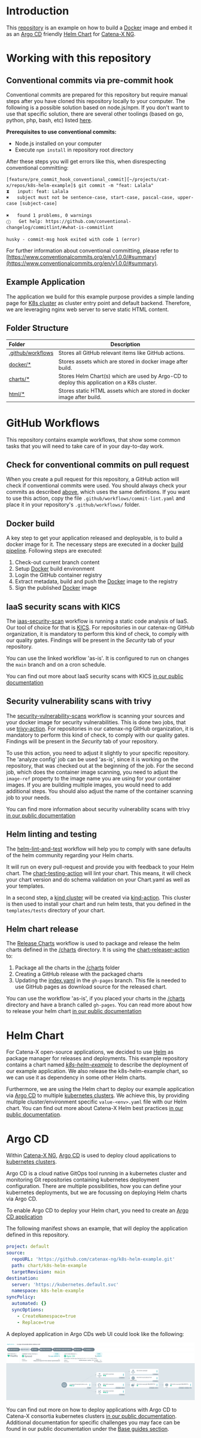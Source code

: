 # Introduction

This [repository](https://github.com/catenax-ng/k8s-example-argo-cd-project) is an example on how to build a 
[Docker](https://www.docker.com) image and embed it as an [Argo CD](https://argo-cd.readthedocs.io/en/stable/) friendly
[Helm Chart](http://helm.sh/) for [Catena-X NG](https://github.com/catenax-ng).

# Working with this repository

## Conventional commits via pre-commit hook

Conventional commits are prepared for this repository but require manual steps after you have cloned this repository 
locally to your computer. The following is a possible solution based on node.js/npm. If you don't want to use that specific solution, there are several other toolings (based on go, python, php, bash, etc) listed [here](https://www.conventionalcommits.org/en/about/#tooling-for-conventional-commits).  

**Prerequisites to use conventional commits:**

- Node.js installed on your computer
- Execute `npm install` in repository root directory

After these steps you will get errors like this, when disrespecting conventional committing:

````shell
[feature/pre_commit_hook_conventional_commit][~/projects/cat-x/repos/k8s-helm-example]$ git commit -m "feat: Lalala"
⧗   input: feat: Lalala
✖   subject must not be sentence-case, start-case, pascal-case, upper-case [subject-case]

✖   found 1 problems, 0 warnings
ⓘ   Get help: https://github.com/conventional-changelog/commitlint/#what-is-commitlint

husky - commit-msg hook exited with code 1 (error)
````

For further information about conventional committing, please refer to [https://www.conventionalcommits.org/en/v1.0.0/#summary](https://www.conventionalcommits.org/en/v1.0.0/#summary).

## Example Application

The application we build for this example purpose provides a simple landing page for [K8s cluster](http://kubernetes.io/) 
as cluster entry point and default backend. Therefore, we are leveraging nginx web server to serve static HTML content.

## Folder Structure

| Folder                                  | Description                                                                                 |
|:----------------------------------------|---------------------------------------------------------------------------------------------|
| [.github/workflows](.github/workflows/) | Stores all GitHub relevant items like GitHub actions.                                       |
| [docker/*](docker/)                     | Stores assets which are stored in docker image after build.                                 |
| [charts/*](charts/)                     | Stores Helm Chart(s) which are used by Argo-CD to deploy this application on a K8s cluster. |
| [html/*](html/)                         | Stores static HTML assets which are stored in docker image after build.                     |


# GitHub Workflows

This repository contains example workflows, that show some common tasks that you will need to take care of in your
day-to-day work.

## Check for conventional commits on pull request 

When you create a pull request for this repository, a GitHub action will check if conventional commits were used. You should always check your commits as described [above](#conventional-commits-via-pre-commit-hook), which uses the same definitions. If you want to use this action, copy the file `.github/workflows/commit-lint.yaml` and place it in your repository's `.github/workflows/` folder. 

## Docker build

A key step to get your application released and deployable, is to build a docker image for it. The necessary steps
are executed in a docker [build pipeline](.github/workflows/docker-build.yaml). Following steps are executed:

1. Check-out current branch content
2. Setup [Docker](https://www.docker.com) build environment
3. Login the GitHub container registry
4. Extract metadata, build and push the [Docker](https://www.docker.com) image to the registry
5. Sign the published [Docker](https://www.docker.com) image

## IaaS security scans with KICS

The [iaas-security-scan](.github/workflows/iaas-security-scan.yaml) workflow is running a static code analysis of IaaS. 
Our tool of choice for that is [KICS](https://kics.io/). For repositories in our catenax-ng GitHub organization, it is 
mandatory to perform this kind of check, to comply with our quality gates. Findings will be present in the _Security_ 
tab of your repository.

You can use the linked workflow 'as-is'. It is configured to run on changes the `main` branch and on a cron schedule.

You can find out more about IaaS security scans with KICS
[in our public documentation](https://catenax-ng.github.io/docs/security/how-to-integrate-kics)

## Security vulnerability scans with trivy

The [security-vulnerability-scans](.github/workflows/security-vulnerability-scans.yaml) workflow is scanning your 
sources and your docker image for security vulnerabilities. This is done two jobs, that use
[trivy-action](https://github.com/aquasecurity/trivy-action). For repositories in our catenax-ng GitHub organization, 
it is mandatory to perform this kind of check, to comply with our quality gates. Findings will be present in the 
_Security_ tab of your repository.

To use this action, you need to adjust it slightly to your specific repository. The 'analyze config' job can be used 
'as-is', since it is working on the repository, that was checked out at the beginning of the job. For the second job, 
which does the container image scanning, you need to adjust the `image-ref` property to the image name you are using 
for your container images. If you are building multiple images, you would need to add additional steps. You should also 
adjust the name of the container scanning job to your needs.

You can find more information about security vulnerability scans with trivy
[in our public documentation](https://catenax-ng.github.io/docs/security/how-to-integrate-trivy)


## Helm linting and testing

The [helm-lint-and-test](.github/workflows/helm-lint-and-test.yaml) workflow will help you to comply with
sane defaults of the helm community regarding your Helm charts.

It will run on every pull-request and provide you with feedback to your Helm chart. 
The [chart-testing-action](https://github.com/helm/chart-testing-action) will lint your chart. This means, it will
check your chart version and do schema validation on your Chart.yaml as well as your templates.

In a second step, a [kind cluster](https://kind.sigs.k8s.io/) will be created via [kind-action](https://github.com/helm/kind-action).
This cluster is then used to install your chart and run helm tests, that you defined in the `templates/tests` directory
of your chart.

## Helm chart release

The [Release Charts](.github/workflows/helm-chart-release.yaml) workflow is used to package and release the helm charts 
defined in the [/charts](charts) directory. It is using the [chart-releaser-action](https://github.com/helm/chart-releaser-action)
to: 

1. Package all the charts in the [/charts](charts) folder
2. Creating a GitHub release with the packaged charts
3. Updating the [index.yaml](https://github.com/catenax-ng/k8s-helm-example/blob/gh-pages/index.yaml) in the `gh-pages` branch.
   This file is needed to use GitHub pages as download source for the released chart.

You can use the workflow 'as-is', if you placed your charts in the [/charts](charts) directory and have a branch called 
`gh-pages`. You can read more about how to release your helm chart [in our public documentation](https://catenax-ng.github.io/docs/guides/Helm/how-to-release-a-helm-chart)

# Helm Chart

For Catena-X open-source applications, we decided to use [Helm](http://helm.sh/) as package manager for releases and 
deployments. This example repository contains a chart named *[k8s-helm-example](charts/k8s-helm-example)* to describe 
the deployment of our example application. We also release the k8s-helm-example chart, so we can use it as dependency 
in some other Helm charts.

Furthermore, we are using the Helm chart to deploy our example application via 
[Argo CD](https://argo-cd.readthedocs.io/en/stable/) to multiple [kubernetes clusters](http://kubernetes.io/).
We achieve this, by providing multiple cluster/environment specific `value-<env>.yaml` file with our Helm chart. You 
can find out more about Catena-X Helm best practices [in our public documentation](https://catenax-ng.github.io/docs/guides/Helm/helmchart).

# Argo CD

Within [Catena-X NG](https://github.com/catenax-ng), [Argo CD](https://argo-cd.readthedocs.io/en/stable/) is used to
deploy cloud applications to [kubernetes clusters](http://kubernetes.io/).

Argo CD is a cloud native GitOps tool running in a kubernetes cluster and monitoring Git repositories containing
kubernetes deployment configuration. There are multiple possibilities, how you can define your kubernetes deployments,
but we are focussing on deploying Helm charts via Argo CD.

To enable Argo CD to deploy your Helm chart, you need to create an 
[Argo CD application](https://argo-cd.readthedocs.io/en/stable/operator-manual/declarative-setup/#applications) 
 
The following manifest shows an example, that will deploy the application defined in this repository. 

```yaml
project: default
source:
  repoURL: 'https://github.com/catenax-ng/k8s-helm-example.git'
  path: chart/k8s-helm-example
  targetRevision: main
destination:
  server: 'https://kubernetes.default.svc'
  namespace: k8s-helm-example
syncPolicy:
  automated: {}
  syncOptions:
    - CreateNamespace=true
    - Replace=true
```

A deployed application in Argo CDs web UI could look like the following:

![](docs/images/argo-cd-app.png)

You can find out more on how to deploy applications with Argo CD to Catena-X consortia kubernetes clusters
[in our public documentation](https://catenax-ng.github.io/docs/guides/ArgoCD/how-to-deploy-an-application).
Additional documentation for specific challenges you may face can be found in our public documentation under the 
[Base guides section](https://catenax-ng.github.io/docs/guides/ArgoCD/ArgoCDbasics).
